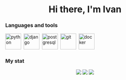 <div id="header" align="center">
  <h1>Hi there, I'm Ivan</h1>
</div>

### Languages and tools

<img src="https://cdn.worldvectorlogo.com/logos/python-5.svg" title="python" width="50" height="50"/>&nbsp;
<img src="https://cdn.worldvectorlogo.com/logos/django.svg" title="django" width="50" height="50"/>&nbsp;
<img src="https://cdn.worldvectorlogo.com/logos/postgresql.svg" title="postgresql" width="50" height="50"/>&nbsp;
<img src="https://cdn.jsdelivr.net/gh/devicons/devicon/icons/git/git-plain.svg" title="git" width="50" height="50"/>&nbsp;
<img src="https://cdn.jsdelivr.net/gh/devicons/devicon/icons/docker/docker-original-wordmark.svg" title="docker" width="50" height="50"/>&nbsp;

### My stat

<div id="stat" align="center">
  <img src="http://github-profile-summary-cards.vercel.app/api/cards/profile-details?username=clownvkkaschenko&theme=tokyonight"/>
  <img src="http://github-profile-summary-cards.vercel.app/api/cards/repos-per-language?username=clownvkkaschenko&theme=moonlight"/>
  <img src="http://github-profile-summary-cards.vercel.app/api/cards/stats?username=clownvkkaschenko&theme=moonlight"/>
</div>
